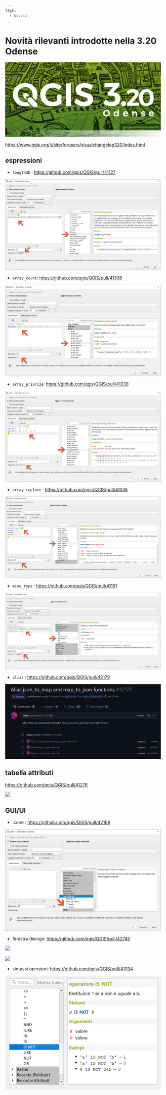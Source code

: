 ```yaml
---
tags:
  - Novità
---
```


# Novità rilevanti introdotte nella 3.20 Odense

![](../img/splashscreen/splash_3_20.png)

<https://www.qgis.org/it/site/forusers/visualchangelog320/index.html>

## espressioni

- `length3D` : https://github.com/qgis/QGIS/pull/41127

![](../img/novita_320/img_01.png)

- `array_count`: https://github.com/qgis/QGIS/pull/41338

![](../img/novita_320/img_02.png)

- `array_priorize`: https://github.com/qgis/QGIS/pull/41338

![](../img/novita_320/img_03.png)

- `array_replace` : https://github.com/qgis/QGIS/pull/41338

![](../img/novita_320/img_04.png)

- `mime_type` : https://github.com/qgis/QGIS/pull/41191

![](../img/novita_320/img_05.png)

- `alias` : https://github.com/qgis/QGIS/pull/42179

![](../img/novita_320/img_06.png)

## tabella attributi

https://github.com/qgis/QGIS/pull/41276

![](https://user-images.githubusercontent.com/652785/114245854-deda0780-9956-11eb-8ee4-899ed94d9501.png)

## GUI/UI 

- icone : https://github.com/qgis/QGIS/pull/42168

![](../img/novita_320/img_08.png)

- finestra dialogo: https://github.com/qgis/QGIS/pull/42745

![](https://user-images.githubusercontent.com/47767794/106375751-cdb2ce80-63da-11eb-9ffb-963a69b5d56a.gif)

![](https://user-images.githubusercontent.com/47767794/106375787-0488e480-63db-11eb-81a9-2a379ffe9145.gif)

- sintassi operatori: https://github.com/qgis/QGIS/pull/43134

![](../img/novita_320/img_10.png)
